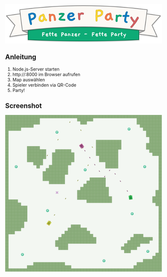 ![alt text](./public/graphics/banner.svg)

## Anleitung
1. Node.js-Server starten
2. http://<ip>:8000 im Browser aufrufen
3. Map auswählen
4. Spieler verbinden via QR-Code
5. Party!

## Screenshot 
![alt text](./public/screenshot.png)
